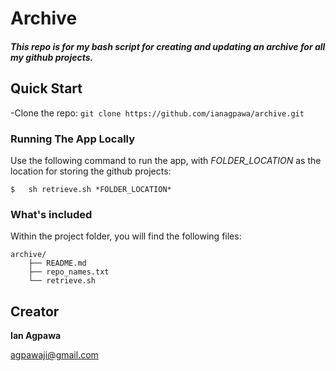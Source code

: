 # Archive

##### This repo is for my bash script for creating and updating an archive for all my github projects.    


## Quick Start
-Clone the repo: `git clone https://github.com/ianagpawa/archive.git`

### Running The App Locally
Use the following command to run the app, with *FOLDER_LOCATION* as the location for storing the github projects:
```
$   sh retrieve.sh *FOLDER_LOCATION*
```


### What's included
Within the project folder, you will find the following files:

```
archive/
    ├── README.md
    ├── repo_names.txt
    └── retrieve.sh
```

## Creator

**Ian Agpawa**

 agpawaji@gmail.com
